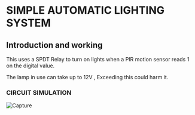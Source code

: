 # SIMPLE AUTOMATIC LIGHTING SYSTEM 
## Introduction and working 
This uses a SPDT Relay to turn on lights when a PIR motion sensor reads 1 on the digital value. 

The lamp in use can take up to 12V , Exceeding this could harm it. 

### CIRCUIT SIMULATION
![Capture](https://user-images.githubusercontent.com/67919419/179478771-a268db8b-e51c-433a-a665-dc20cce27ce3.PNG)
